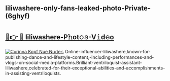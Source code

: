 ## liliwashere-only-fans​-leaked-photo​-Private-(6ghyf)


# <h2><a href="https://mediaupload.pro?title=liliwashere&ref=git">🔗👉 🔴 liliwashere-P𝚑ot𝚘𝚜-V𝚒d𝚎o</a></h2>

[![Corinna Kopf Nue Nu𝚍e𝚜](https://i.imgur.com/0qMVB7G.gif)](https://mediaupload.pro?title=liliwashere&ref=git)
Online-influencer-liliwashere,known-for-publishing-dance-and-lifestyle-content,-including-performances-and-vlogs-on-social-media-platforms.Brilliant-ventriloquist-assistant-liliwashere,celebrated-for-their-exceptional-abilities-and-accomplishments-in-assisting-ventriloquists.  